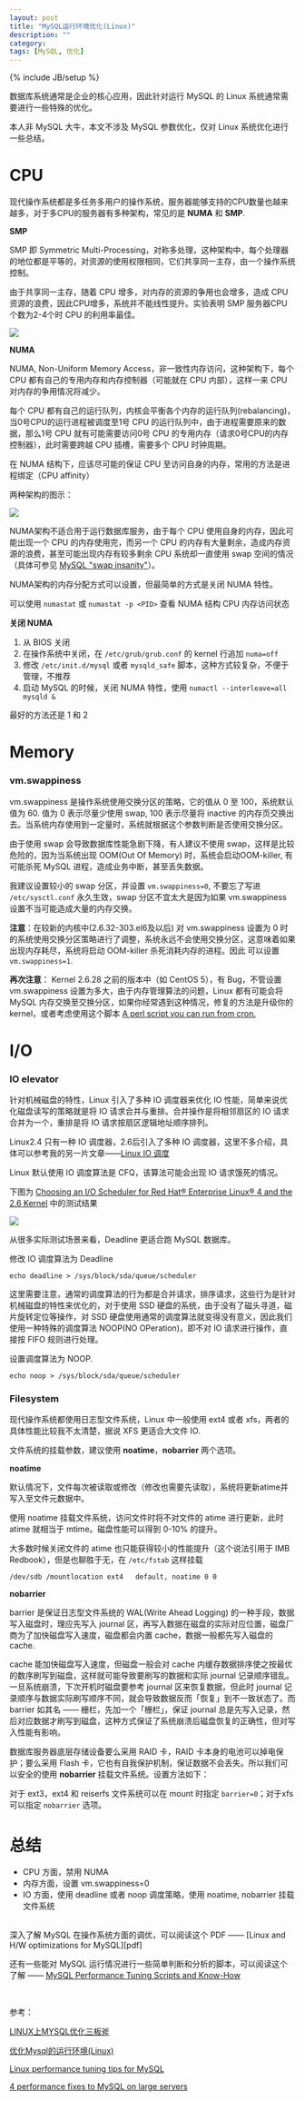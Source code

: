 ```yaml
---
layout: post
title: "MySQL运行环境优化(Linux)"
description: ""
category:
tags: [MySQL, 优化]
---
```

{% include JB/setup %}

数据库系统通常是企业的核心应用，因此针对运行 MySQL 的 Linux 系统通常需要进行一些特殊的优化。

本人非 MySQL 大牛，本文不涉及 MySQL 参数优化，仅对 Linux 系统优化进行一些总结。

<!--more-->

# CPU

现代操作系统都是多任务多用户的操作系统，服务器能够支持的CPU数量也越来越多，对于多CPU的服务器有多种架构，常见的是 **NUMA** 和 **SMP**.

**SMP**

SMP 即 Symmetric Multi-Processing，对称多处理，这种架构中，每个处理器的地位都是平等的，对资源的使用权限相同，它们共享同一主存，由一个操作系统控制。

由于共享同一主存，随着 CPU 增多，对内存的资源的争用也会增多，造成 CPU 资源的浪费，因此CPU增多，系统并不能线性提升。实验表明 SMP 服务器CPU 个数为2-4个时 CPU 的利用率最佳。

![](/images/mysql-optimize-in-linux/smp.gif)

**NUMA**

NUMA, Non-Uniform Memory Access，非一致性内存访问，这种架构下，每个 CPU 都有自己的专用内存和内存控制器（可能就在 CPU 内部），这样一来 CPU 对内存的争用情况将减少。

每个 CPU 都有自己的运行队列，内核会平衡各个内存的运行队列(rebalancing)，当0号CPU的运行进程被调度至1号 CPU 的运行队列中，由于进程需要原来的数据，那么1号 CPU 就有可能需要访问0号 CPU 的专用内存（请求0号CPU的内存控制器），此时需要跨越 CPU 插槽，需要多个 CPU 时钟周期。

在 NUMA 结构下，应该尽可能的保证 CPU 至访问自身的内存，常用的方法是进程绑定（CPU affinity）

两种架构的图示：

![](/images/mysql-optimize-in-linux/smp-numa.png)

NUMA架构不适合用于运行数据库服务，由于每个 CPU 使用自身的内存，因此可能出现一个 CPU 的内存使用完，而另一个 CPU 的内存有大量剩余，造成内存资源的浪费，甚至可能出现内存有较多剩余 CPU 系统却一直使用 swap 空间的情况（具体可参见 [MySQL "swap insanity"][mysql-swap-insanity]）。

NUMA架构的内存分配方式可以设置，但最简单的方式是关闭 NUMA 特性。

可以使用 `numastat` 或 `numastat -p <PID>` 查看 NUMA 结构 CPU 内存访问状态

**关闭 NUMA**

1. 从 BIOS 关闭
2. 在操作系统中关闭，在 `/etc/grub/grub.conf` 的 kernel 行追加 `numa=off`
3. 修改 `/etc/init.d/mysql` 或者 `mysqld_safe` 脚本，这种方式较复杂，不便于管理，不推荐
4. 启动 MySQL 的时候，关闭 NUMA 特性，使用 `numactl --interleave=all mysqld &`

最好的方法还是 1 和 2


# Memory

### vm.swappiness

vm.swappiness 是操作系统使用交换分区的策略，它的值从 0 至 100，系统默认值为 60. 值为 0 表示尽量少使用 swap, 100 表示尽量将 inactive 的内存页交换出去。当系统内存使用到一定量时，系统就根据这个参数判断是否使用交换分区。

由于使用 swap 会导致数据库性能急剧下降，有人建议不使用 swap，这样是比较危险的，因为当系统出现 OOM(Out Of Memory) 时，系统会启动OOM-killer, 有可能杀死 MySQL 进程，造成业务中断，甚至丢失数据。

我建议设置较小的 swap 分区，并设置 `vm.swappiness=0`, 不要忘了写进 `/etc/sysctl.conf` 永久生效，swap 分区不宜太大是因为如果 vm.swappiness 设置不当可能造成大量的内存交换。

**注意**：在较新的内核中(2.6.32-303.el6及以后) 对 vm.swappiness 设置为 0 时的系统使用交换分区策略进行了调整，系统永远不会使用交换分区，这意味着如果出现内存耗尽，系统将启动 OOM-killer 杀死消耗内存的进程。因此 可以设置`vm.swappiness=1`.

**再次注意**： Kernel 2.6.28 之前的版本中（如 CentOS 5），有 Bug，不管设置 vm.swappiness 设置为多大，由于内存管理算法的问题，Linux 都有可能会将 MySQL 内存交换至交换分区，如果你经常遇到这种情况，修复的方法是升级你的 kernel，或者考虑使用这个脚本 [A perl script you can run from cron.][perl]


# I/O


### IO elevator

针对机械磁盘的特性，Linux 引入了多种 IO 调度器来优化 IO 性能，简单来说优化磁盘读写的策略就是将 IO 请求合并与重排。合并操作是将相邻扇区的 IO 请求合并为一个，重排是将 IO 请求按扇区逻辑地址顺序排列。

Linux2.4 只有一种 IO 调度器，2.6后引入了多种 IO 调度器，这里不多介绍，具体可以参考我的另一片文章——[Linux IO 调度][IO]

Linux 默认使用 IO 调度算法是 CFQ，该算法可能会出现 IO 请求饿死的情况。

下图为 [Choosing an I/O Scheduler for Red Hat® Enterprise Linux® 4 and the 2.6 Kernel](http://www.redhat.com/magazine/008jun05/features/schedulers/) 中的测试结果

![](/images/mysql-optimize-in-linux/scheduler.jpg)

从很多实际测试场景来看，Deadline 更适合跑 MySQL 数据库。

修改 IO 调度算法为 Deadline

`echo deadline > /sys/block/sda/queue/scheduler`

这里需要注意，通常的调度算法的行为都是合并请求，排序请求，这些行为是针对机械磁盘的特性来优化的，对于使用 SSD 硬盘的系统，由于没有了磁头寻道，磁片旋转定位等操作，对 SSD 硬盘使用通常的调度算法就变得没有意义，因此我们使用一种特殊的调度算法 NOOP(NO OPeration)，即不对 IO 请求进行操作，直接按 FIFO 规则进行处理。

设置调度算法为 NOOP.

`echo noop > /sys/block/sda/queue/scheduler`


### Filesystem

现代操作系统都使用日志型文件系统，Linux 中一般使用 ext4 或者 xfs，两者的具体性能比较我不太清楚，据说 XFS 更适合大文件 IO.

文件系统的挂载参数，建议使用 **noatime**，**nobarrier** 两个选项。

**noatime**

默认情况下，文件每次被读取或修改（修改也需要先读取），系统将更新atime并写入至文件元数据中。

使用 noatime 挂载文件系统，访问文件时将不对文件的 atime 进行更新，此时 atime 就相当于 mtime。磁盘性能可以得到 0-10% 的提升。

大多数时候关闭文件的 atime 也只能获得较小的性能提升（这个说法引用于 IMB Redbook），但是也聊胜于无，在 `/etc/fstab` 这样挂载

`/dev/sdb /mountlocation ext4 	default, noatime 0 0`

**nobarrier**

barrier 是保证日志型文件系统的 WAL(Write Ahead Logging) 的一种手段，数据写入磁盘时，理应先写入 journal 区，再写入数据在磁盘的实际对应位置，磁盘厂商为了加快磁盘写入速度，磁盘都会内置 cache，数据一般都先写入磁盘的 cache.

cache 能加快磁盘写入速度，但磁盘一般会对 cache 内缓存数据排序使之按最优的数序刷写到磁盘，这样就可能导致要刷写的数据和实际 journal 记录顺序错乱。一旦系统崩溃，下次开机时磁盘要参考 journal 区来恢复数据，但此时 journal 记录顺序与数据实际刷写顺序不同，就会导致数据反而「恢复」到不一致状态了。而 barrier 如其名 —— 栅栏，先加一个「栅栏」，保证 journal 总是先写入记录，然后对应数据才刷写到磁盘，这种方式保证了系统崩溃后磁盘恢复的正确性，但对写入性能有影响。

数据库服务器底层存储设备要么采用 RAID 卡，RAID 卡本身的电池可以掉电保护；要么采用 Flash 卡，它也有自我保护机制，保证数据不会丢失。所以我们可以安全的使用 **nobarrier** 挂载文件系统。设置方法如下：

对于 ext3，ext4 和 reiserfs 文件系统可以在 mount 时指定 `barrier=0`；对于xfs可以指定 `nobarrier` 选项。

# 总结

- CPU 方面，禁用 NUMA
- 内存方面，设置 vm.swappiness=0
- IO 方面，使用 deadline 或者 noop 调度策略，使用 noatime, nobarrier 挂载文件系统

</br>
深入了解 MySQL 在操作系统方面的调优，可以阅读这个 PDF —— [Linux and H/W optimizations for MySQL][pdf]

还有一些能对 MySQL 运行情况进行一些简单判断和分析的脚本，可以阅读这个了解 —— [MySQL Performance Tuning Scripts and Know-How][scripts]

</br>

参考：

[LINUX上MYSQL优化三板斧](http://www.woqutech.com/?p=1200)

[优化Mysql的运行环境(Linux)](http://get.jobdeer.com/910.get)

[Linux performance tuning tips for MySQL](http://www.percona.com/blog/2013/12/07/linux-performance-tuning-tips-mysql/)

[4 performance fixes to MySQL on large servers](http://openlife.cc/blogs/2011/may/4-performance-fixes-mysql-large-servers)



[mysql-swap-insanity]: http://blog.jcole.us/2010/09/28/mysql-swap-insanity-and-the-numa-architecture/ "swap insanity"
[perl]: https://github.com/yoshinorim/unmap_mysql_logs
[pdf]: http://en.oreilly.com/mysql2011/public/schedule/detail/17111
[scripts]: http://www.askapache.com/mysql/performance-tuning-mysql.html
[IO]: http://liaoph.com




